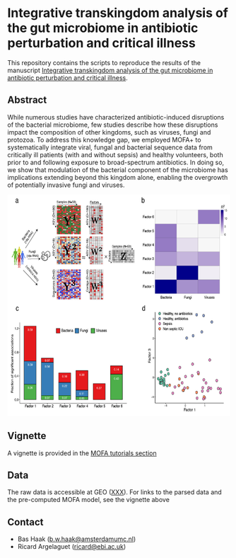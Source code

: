 # Integrative transkingdom analysis of the gut microbiome in antibiotic perturbation and critical illness

This repository contains the scripts to reproduce the results of the manuscript [Integrative transkingdom analysis of the gut microbiome in antibiotic perturbation and critical illness](https://www.biorxiv.org/node/1386482.full).  


Abstract
--------
While numerous studies have characterized antibiotic-induced disruptions of the bacterial microbiome, few studies describe how these disruptions impact the composition of other kingdoms, such as viruses, fungi and protozoa. To address this knowledge gap, we employed  MOFA+  to systematically integrate viral, fungal and bacterial sequence data from critically ill patients (with and without sepsis) and healthy volunteers, both prior to and following exposure to broad-spectrum antibiotics. In doing so, we show that modulation of the bacterial component of the microbiome has implications extending beyond this kingdom alone, enabling the overgrowth of potentially invasive fungi and viruses. 

<p align="center"> 
<img src="images/figure.jpg" width="650" height="500"/>
</p>

Vignette
--------
A vignette is provided in the [MOFA tutorials section](https://raw.githack.com/bioFAM/MOFA2_tutorials/master/R_tutorials/microbiome_vignette.html)


Data
-------
The raw data is accessible at GEO ([XXX](xx)). 
For links to the parsed data and the pre-computed MOFA model, see the vignette above

Contact
-------
* Bas Haak (b.w.haak@amsterdamumc.nl)
* Ricard Argelaguet (ricard@ebi.ac.uk)

